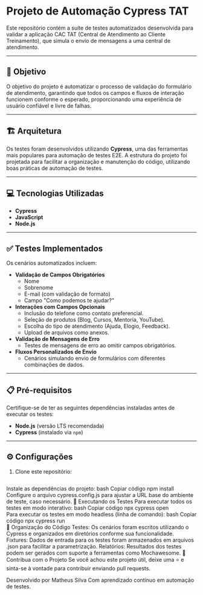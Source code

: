 # **Projeto de Automação Cypress TAT**  

Este repositório contém a suíte de testes automatizados desenvolvida para validar a aplicação CAC TAT (Central de Atendimento ao Cliente Treinamento), que simula o envio de mensagens a uma central de atendimento.  

---

## 🎯 **Objetivo**  
O objetivo do projeto é automatizar o processo de validação do formulário de atendimento, garantindo que todos os campos e fluxos de interação funcionem conforme o esperado, proporcionando uma experiência de usuário confiável e livre de falhas.  

---

## 🏗️ **Arquitetura**  
Os testes foram desenvolvidos utilizando **Cypress**, uma das ferramentas mais populares para automação de testes E2E. A estrutura do projeto foi projetada para facilitar a organização e manutenção do código, utilizando boas práticas de automação de testes.  

---

## 💻 **Tecnologias Utilizadas**  
- **Cypress**  
- **JavaScript**  
- **Node.js**  

---

## ✅ **Testes Implementados**  
Os cenários automatizados incluem:  
- **Validação de Campos Obrigatórios**  
  - Nome  
  - Sobrenome  
  - E-mail (com validação de formato)  
  - Campo "Como podemos te ajudar?"  
- **Interações com Campos Opcionais**  
  - Inclusão do telefone como contato preferencial.  
  - Seleção de produtos (Blog, Cursos, Mentoria, YouTube).  
  - Escolha do tipo de atendimento (Ajuda, Elogio, Feedback).  
  - Upload de arquivos como anexos.  
- **Validação de Mensagens de Erro**  
  - Testes de mensagens de erro ao omitir campos obrigatórios.  
- **Fluxos Personalizados de Envio**  
  - Cenários simulando envio de formulários com diferentes combinações de dados.  

---

## 📋 **Pré-requisitos**  
Certifique-se de ter as seguintes dependências instaladas antes de executar os testes:  
- **Node.js** (versão LTS recomendada)  
- **Cypress** (instalado via `npm`)  

---

## ⚙️ **Configurações**  
1. Clone este repositório:  
   ```bash  

Instale as dependências do projeto:
bash
Copiar código
npm install  
Configure o arquivo cypress.config.js para ajustar a URL base do ambiente de teste, caso necessário.
🚀 Executando os Testes
Para executar todos os testes em modo interativo:
bash
Copiar código
npx cypress open  
Para executar os testes em modo headless (linha de comando):
bash
Copiar código
npx cypress run  
📂 Organização do Código
Testes: Os cenários foram escritos utilizando o Cypress e organizados em diretórios conforme sua funcionalidade.
Fixtures: Dados de entrada para os testes foram armazenados em arquivos .json para facilitar a parametrização.
Relatórios: Resultados dos testes podem ser gerados com suporte a ferramentas como Mochawesome.
🌟 Contribua com o Projeto
Se você achou este projeto útil, deixe uma ⭐ e sinta-se à vontade para contribuir enviando pull requests.

Desenvolvido por Matheus Silva
Com aprendizado contínuo em automação de testes.
